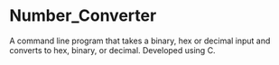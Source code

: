 # Number_Converter
A command line program that takes a binary, hex or decimal input and converts to hex, binary, or decimal. Developed using C.
